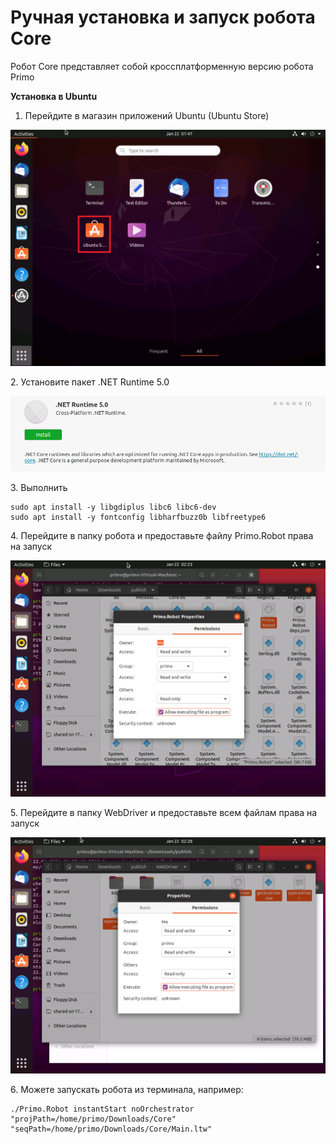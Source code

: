 # Ручная установка и запуск робота Core

Робот Core представляет собой кроссплатформенную версию робота Primo

**Установка в Ubuntu**

1. Перейдите в магазин приложений Ubuntu (Ubuntu Store)

![](<../../.gitbook/assets/image (176).png>)

&#x20; 2\. Установите пакет .NET Runtime 5.0

![](<../../.gitbook/assets/image (159).png>)

3\. Выполнить

```
sudo apt install -y libgdiplus libc6 libc6-dev
sudo apt install -y fontconfig libharfbuzz0b libfreetype6
```

4\. Перейдите в папку робота и предоставьте файлу Primo.Robot права на запуск

![](<../../.gitbook/assets/image (154).png>)

&#x20; 5\. Перейдите в папку WebDriver и предоставьте всем файлам права на запуск

![](<../../.gitbook/assets/image (92).png>)

&#x20; 6\.  Можете запускать робота из терминала, например:

```
./Primo.Robot instantStart noOrchestrator "projPath=/home/primo/Downloads/Core" "seqPath=/home/primo/Downloads/Core/Main.ltw"

```
